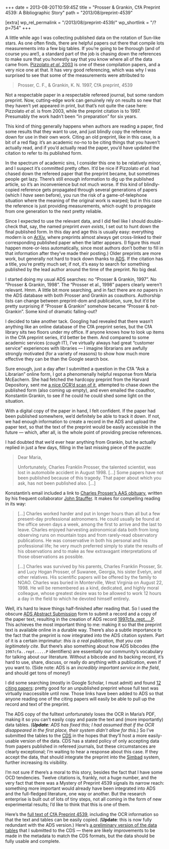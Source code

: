 +++
date = 2013-08-20T10:59:45Z
title = "Prosser & Grankin, CfA Preprint 4539: A Bibliographic Story"
path = "2013/08/preprint-4539"

[extra]
wp_rel_permalink = "/2013/08/preprint-4539/"
wp_shortlink = "/?p=754"
+++

A little while ago I was collecting published data on the rotation of Sun-like
stars. As one often finds, there are helpful papers out there that compile
lots measurements into a few big tables. If you’re going to be thorough (and
of course you are!), a standard part of the job is chasing down the references
to make sure that you honestly say that you know where all of the data came
from. [Pizzolato _et al_. 2003](http://dx.doi.org/10.1051/0004-6361:20021560)
is one of these compilation papers, and a very nice one at that. It has very
good referencing, which was why I was surprised to see that some of the
measurements were attributed to

> Prosser, C. F., & Grankin, K. N. 1997, CfA preprint, 4539

Not a respectable paper in a respectable refereed journal, but some random
preprint. Now, cutting-edge work can genuinely rely on results so new that
they haven’t yet appeared in print, but that’s not quite the case here:
Pizzolato _et al._ is from 2003, while the preprint citation is to 1997.
Presumably the work hadn’t been “in preparation” for six years.

This kind of thing generally happens when authors are reading a paper, find
some results that they want to use, and just blindly copy the reference down
for use in their own work. Citing an old preprint, like in this case, is a bit
of a red flag: it’s an academic no-no to be citing things that you haven’t
actually read, and if you’d actually read the paper, you’d have updated the
citation to refer to its published form.

In the spectrum of academic sins, I consider this one to be relatively minor,
and I suspect it’s committed pretty often. It’d be nice if Pizzolato _et al._
had chased down the refereed paper that the preprint became, but sometimes
people get lazy. There’s still enough information to dig up the published
article, so it’s an inconvenience but not much worse. If this kind of
blindly-copied reference gets propagated through several generations of papers
(which I _have_ seen before), you run the risk of a game-of-telephone
situation where the meaning of the original work is warped; but in this case
the reference is just providing measurements, which ought to propagate from
one generation to the next pretty reliable.

Since I expected to use the relevant data, and I did feel like I should
double-check that, say, the named preprint _even exists_, I set out to hunt
down the final published form. In this day and age this is usually easy:
everything modern is on [ArXiv](http://arxiv.org/), where preprints almost
always get cross-linked to their corresponding published paper when the latter
appears. (I figure this must happen more-or-less automatically, since most
authors don’t bother to fill in that information after they’ve made their
posting.) Older preprints are more work, but generally not hard to track down
thanks to [ADS](http://adsabs.harvard.edu/). If the citation has a title,
you’re pretty much set; if not, it’s easy to search for something published by
the lead author around the time of the preprint. No big deal.

I started doing my usual ADS searches: no “Prosser & Grankin, 1997”. No
“Prosser & Grankin, 1998”. The “Prosser et al., 1998” papers clearly weren’t
relevant. Hmm. A little bit more searching, and in fact there are _no_ papers
in the ADS database with both Prosser and Grankin as coauthors. Authorship
lists can change between preprint-dom and publication, sure, but it’d be
pretty surprising if “Prosser & Grankin” somehow became “Prosser &
not-Grankin”. Some kind of dramatic falling-out?

I decided to take another tack. Googling had revealed that there wasn’t
anything like an online database of the CfA preprint series, but the CfA
library sits two floors under my office. If anyone knows how to look up items
in the CfA preprint series, it’d better be them. And compared to some academic
services (_cough_ IT), I’ve virtually always had great “customer service”
experiences with libraries — I imagine librarians are awfully strongly
motivated (for a variety of reasons) to show how much more effective they can
be than the Google search box.

Sure enough, just a day after I submitted a question in the CfA “Ask a
Librarian” online form, I got a phenomenally helpful response from Maria
McEachern. She had fetched the hardcopy preprint from the Harvard Depository,
sent me [a nice OCR’d scan of it](/wp/wp-content/uploads/2013/08/cfa4539.pdf),
attempted to chase down the published form (also coming up empty), and even
emailed the coauthor, Konstantin Grankin, to see if he could he could shed
some light on the situation.

With a digital copy of the paper in hand, I felt confident. If the paper had
been published somewhere, we’d definitely be able to track it down. If not, we
had enough information to create a record in the ADS and upload the paper
text, so that the text of the preprint would be easily accessible in the
future — which, after all, is the whole point of providing precise references.

I had doubted that we’d ever hear anything from Grankin, but he actually
replied in just a few days, filling in the last missing piece of the puzzle:

> Dear Maria,
>
> Unfortunately, Charles Franklin Prosser, the talented scientist, was lost in
> automobile accident in August 1998. […] Some papers have not been published
> because of this tragedy. That paper about which you ask, has not been
> published also. […]

Konstantin’s email included a link to
[Charles Prosser’s AAS obituary](http://aas.org/obituaries/charles-franklin-prosser-jr-1963-1998),
written by his frequent collaborator
[John Stauffer](http://web.ipac.caltech.edu/staff/stauffer/). It makes for
compelling reading in its way:

> […] Charles worked harder and put in longer hours than all but a few
> present-day professional astronomers. He could usually be found at the
> office seven days a week, among the first to arrive and the last to leave.
> Charles enjoyed harvesting astronomical data both from long observing runs
> on mountain tops and from rarely-read observatory publications. He was
> conservative in both his personal and his professional life; he very much
> preferred simply to state the results of his observations and to make as few
> extravagant interpretations of those observations as possible.
>
> […] Charles was survived by his parents, Charles Franklin Prosser, Sr. and
> Lucy Hogan Prosser, of Suwanee, Georgia, his sister Evelyn, and other
> relatives. His scientific papers will be offered by the family to NOAO.
> Charles was buried in Monterville, West Virginia on August 22, 1998. He will
> be remembered as a kind, dedicated, and highly moral colleague, whose
> greatest desire was to be allowed to work 12 hours a day in the field to
> which he devoted himself entirely.

Well, it’s hard to leave things half-finished after reading that. So I used
the obscure
[ADS Abstract Submission](http://adsabs.harvard.edu/adsfeedback/submit_abstract.html)
form to submit a record and a copy of the paper text, resulting in the
creation of ADS record
[1997cfa..rept…..P](http://adsabs.harvard.edu/abs/1997cfa..rept.....P). This
achieves the most important thing to me: making it so that the preprint text
is available online in a durable way. There’s also a subtle importance to the
fact that the preprint is now integrated into the ADS citation system. Part of
it is a certain imprimatur: _this is a real publication, that you can
legitimately cite_. But there’s also something about how ADS bibcodes (the
`1997cfa..rept.....P` identifiers) are essentially our community’s vocabulary
for talking about our literature. Without a bibcode and its backing record,
it’s hard to use, share, discuss, or really do anything with a publication,
even if you want to. (Side note: ADS is an _incredibly important service in
the field_, and should get tons of money!)

I did some searching (mostly in Google Scholar, I must admit) and found
[12 citing papers](http://adsabs.harvard.edu/cgi-bin/nph-ref_query?bibcode=1997cfa..rept.....P&refs=CITATIONS&db_key=AST):
pretty good for an unpublished preprint whose full text was virtually
inaccessible until now. Those links have been added to ADS so that anyone
reading one of the citing papers will easily be able to pull up the record and
text of the preprint.

The ADS copy of the fulltext unfortunately loses the OCR in Maria’s PDF,
making it so you can’t easily copy and paste the text and (more importantly)
data tables. (_**Update**: ADS has fixed this; I had assumed that if the OCR
disappeared in the first place, their system didn’t allow for this._) So I’ve
submitted the tables to the [CDS](http://cds.u-strasbg.fr/) in the hopes that
they’ll host a more easily-usable version of the data. CDS has a stated policy
of only accepting data from papers published in refereed journals, but these
circumstances are clearly exceptional; I’m waiting to hear a response about
this case. If they accept the data, that should integrate the preprint into
the [Simbad](http://simbad.u-strasbg.fr/simbad) system, further increasing its
visibility.

I’m not sure if there’s a moral to this story, besides the fact that I have
some OCD tendencies. Twelve citations is, frankly, not a huge number, and the
very fact that there was a Mystery of Preprint 4539 signals its narrow reach:
something more important would already have been integrated into ADS and the
full-fledged literature, one way or another. But the research enterprise is
built out of lots of tiny steps, not all coming in the form of new
experimental results; I’d like to think that this is one of them.

Here’s the
[full text of CfA Preprint 4539](/~peter/wp/wp-content/uploads/2013/08/cfa4539.pdf),
including the OCR information so that the text and tables can be easily
copied. (**Update**: this is now fully redundant with the ADS version.) Here’s
[a preliminary version of the data tables](/wp/wp-content/uploads/2013/08/cfa4539-data-preliminary.tar.gz)
that I submitted to the CDS — there are likely improvements to be made in the
metadata to match the CDS formats, but the data should be fully usable and
complete.
